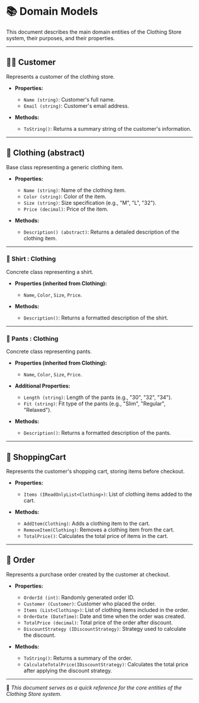 ﻿# 📚 Domain Models

This document describes the main domain entities of the Clothing Store system, their purposes, and their properties.

---

## 🧑‍💼 Customer

Represents a customer of the clothing store.

- **Properties:**
  - `Name (string)`: Customer's full name.
  - `Email (string)`: Customer's email address.

- **Methods:**
  - `ToString()`: Returns a summary string of the customer's information.

---

## 👕 Clothing (abstract)

Base class representing a generic clothing item.

- **Properties:**
  - `Name (string)`: Name of the clothing item.
  - `Color (string)`: Color of the item.
  - `Size (string)`: Size specification (e.g., "M", "L", "32").
  - `Price (decimal)`: Price of the item.

- **Methods:**
  - `Description() (abstract)`: Returns a detailed description of the clothing item.

---

### 👔 Shirt : Clothing

Concrete class representing a shirt.

- **Properties (inherited from Clothing):**
  - `Name`, `Color`, `Size`, `Price`.

- **Methods:**
  - `Description()`: Returns a formatted description of the shirt.

---

### 👖 Pants : Clothing

Concrete class representing pants.

- **Properties (inherited from Clothing):**
  - `Name`, `Color`, `Size`, `Price`.

- **Additional Properties:**
  - `Length (string)`: Length of the pants (e.g., "30", "32", "34").
  - `Fit (string)`: Fit type of the pants (e.g., "Slim", "Regular", "Relaxed").

- **Methods:**
  - `Description()`: Returns a formatted description of the pants.

---

## 🛒 ShoppingCart

Represents the customer's shopping cart, storing items before checkout.

- **Properties:**
  - `Items (IReadOnlyList<Clothing>)`: List of clothing items added to the cart.

- **Methods:**
  - `AddItem(Clothing)`: Adds a clothing item to the cart.
  - `RemoveItem(Clothing)`: Removes a clothing item from the cart.
  - `TotalPrice()`: Calculates the total price of items in the cart.

---

## 🧾 Order

Represents a purchase order created by the customer at checkout.

- **Properties:**
  - `OrderId (int)`: Randomly generated order ID.
  - `Customer (Customer)`: Customer who placed the order.
  - `Items (List<Clothing>)`: List of clothing items included in the order.
  - `OrderDate (DateTime)`: Date and time when the order was created.
  - `TotalPrice (decimal)`: Total price of the order after discount.
  - `DiscountStrategy (IDiscountStrategy)`: Strategy used to calculate the discount.

- **Methods:**
  - `ToString()`: Returns a summary of the order.
  - `CalculateTotalPrice(IDiscountStrategy)`: Calculates the total price after applying the discount strategy.

---

📌 *This document serves as a quick reference for the core entities of the Clothing Store system.*
